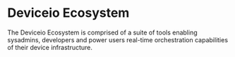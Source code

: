 # Deviceio Ecosystem

The Deviceio Ecosystem is comprised of a suite of tools enabling sysadmins, developers and power users real-time orchestration capabilities of their device infrastructure. 





